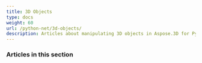 ```yaml
---
title: 3D Objects
type: docs
weight: 60
url: /python-net/3d-objects/
description: Articles about manipulating 3D objects in Aspose.3D for Python via .NET.
---
```


### **Articles in this section**

